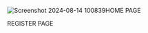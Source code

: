 ![Screenshot 2024-08-14 100839](https://github.com/user-attachments/assets/bbd54a51-fc8a-4393-8cf4-2ad31de5f8ff)HOME PAGE

REGISTER PAGE


